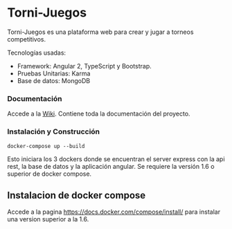 # Torni-Juegos

Torni-Juegos es una plataforma web para crear y jugar a torneos competitivos.

Tecnologías usadas:
 * Framework: Angular 2, TypeScript y Bootstrap.
 * Pruebas Unitarias: Karma
 * Base de datos: MongoDB


### Documentación
Accede a la [Wiki](https://github.com/nahumrosillo/Torni-Juegos/wiki). Contiene toda la documentación del proyecto.

### Instalación y Construcción

```
docker-compose up --build
```
Esto iniciara los 3 dockers donde se encuentran el server express con la api rest, la base de datos y la aplicación angular.
Se requiere la versión 1.6 o superior de docker compose.

## Instalacion de docker compose

Accede a la pagina https://docs.docker.com/compose/install/ para instalar una version superior a la 1.6.
